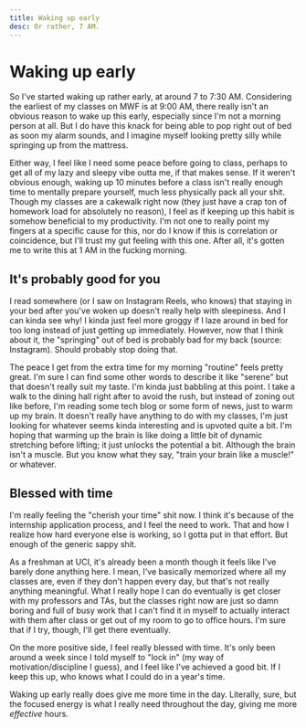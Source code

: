 ```yaml
---
title: Waking up early
desc: Or rather, 7 AM.
---
```


# Waking up early

So I've started waking up rather early, at around 7 to 7:30 AM. Considering the earliest of my classes on MWF is at 9:00 AM, there really isn't an obvious reason to wake up this early, especially since I'm not a morning person at all. But I do have this knack for being able to pop right out of bed as soon my alarm sounds, and I imagine myself looking pretty silly while springing up from the mattress. 

Either way, I feel like I need some peace before going to class, perhaps to get all of my lazy and sleepy vibe outta me, if that makes sense. If it weren't obvious enough, waking up 10 minutes before a class isn't really enough time to mentally prepare yourself, much less physically pack all your shit. Though my classes are a cakewalk right now (they just have a crap ton of homework load for absolutely no reason), I feel as if keeping up this habit is somehow beneficial to my productivity. I'm not one to really point my fingers at a specific cause for this, nor do I know if this is correlation or coincidence, but I'll trust my gut feeling with this one. After all, it's gotten me to write this at 1 AM in the fucking morning.

## It's probably good for you

I read somewhere (or I saw on Instagram Reels, who knows) that staying in your bed after you've woken up doesn't really help with sleepiness. And I can kinda see why! I kinda just feel more groggy if I laze around in bed for too long instead of just getting up immediately. However, now that I think about it, the "springing" out of bed is probably bad for my back (source: Instagram). Should probably stop doing that.

The peace I get from the extra time for my morning "routine" feels pretty great. I'm sure I can find some other words to describe it like "serene" but that doesn't really suit my taste. I'm kinda just babbling at this point. I take a walk to the dining hall right after to avoid the rush, but instead of zoning out like before, I'm reading some tech blog or some form of news, just to warm up my brain. It doesn't really have anything to do with my classes, I'm just looking for whatever seems kinda interesting and is upvoted quite a bit. I'm hoping that warming up the brain is like doing a little bit of dynamic stretching before lifting; it just unlocks the potential a bit. Although the brain isn't a muscle. But you know what they say, "train your brain like a muscle!" or whatever. 

## Blessed with time

I'm really feeling the "cherish your time" shit now. I think it's because of the internship application process, and I feel the need to work. That and how I realize how hard everyone else is working, so I gotta put in that effort. But enough of the generic sappy shit.

As a freshman at UCI, it's already been a month though it feels like I've barely done anything here. I mean, I've basically memorized where all my classes are, even if they don't happen every day, but that's not really anything meaningful. What I really hope I can do eventually is get closer with my professors and TAs, but the classes right now are just so damn boring and full of busy work that I can't find it in myself to actually interact with them after class or get out of my room to go to office hours. I'm sure that if I try, though, I'll get there eventually.

On the more positive side, I feel really blessed with time. It's only been around a week since I told myself to "lock in" (my way of motivation/discipline I guess), and I feel like I've achieved a good bit. If I keep this up, who knows what I could do in a year's time.

Waking up early really does give me more time in the day. Literally, sure, but the focused energy is what I really need throughout the day, giving me more *effective* hours.

